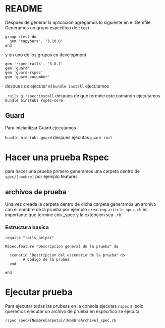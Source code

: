 # README

Despues de generar la aplicacion agregamos lo siguiente en el Gemfile
Generamos un grupo especifico de `:test`
```
group :test do
  gem 'capybara', '3.10.0'
end
```

y en uno de los grupos en development

```
gem 'rspec-rails', '3.8.1'
gem 'guard'
gem 'guard-rspec'
gem 'guard-cucumber'
```

despues de ejecutar el `bundle install` ejecutamos

` rails g rspec:install` despues de que termine este comando ejecutamos `bundle binstubs rspec-core`

## Guard
Para inicianlizar Guard ejecutamos

`bundle binstubs guard` despues ejecutas `guard init`
# Hacer una prueba Rspec

para hacer una prueba primero generamos una carpeta dentro de `spec/[nombre]` por ejemplo features

## archivos de prueba

Una vez creada la carpeta dentro de dicha carpeta generamos un archivo con el nombre de la prueba por ejemplo
`creating_article_spec.rb` es importante que termine con _spec y la extencion sea `.rb`

### Estructura basica

```
require "rails_helper"

RSpec.feature "Descripcion general de la prueba" do

  scenario "Descripcion del escenario de la prueba" do
        # Codigo de la prubea
  end

end
```

# Ejecutar prueba

Para ejecutar todas las prubeas en la consola ejecutas `rspec` si solo queremos ejecutar un archivo de prueba en especifico se ejecuta 

`rspec spec/[NombreCarpeta]/[NombreArchivo]_spec.rb`

